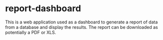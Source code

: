 # report-dashboard
This is a web application used as a dashboard to generate a report of data from a database and display the results.  The report can be downloaded as potentially a PDF or XLS.
